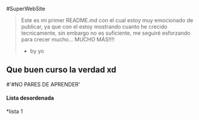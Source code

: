 #SuperWebSite
>Este es mi primer README.md con el cual estoy muy emocionado de publicar, ya que con el estoy mostrando cuanto he crecido tecnicamente, sin embargo no es suficiente, me seguiré esforzando para crecer mucho... MUCHO MÁS!!!!
>- by yo

## Que buen curso la verdad xd
#'#NO PARES DE APRENDER'

#### Lista desordenada
*lista 1

